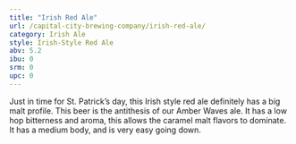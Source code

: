 ```yaml
---
title: "Irish Red Ale"
url: /capital-city-brewing-company/irish-red-ale/
category: Irish Ale
style: Irish-Style Red Ale
abv: 5.2
ibu: 0
srm: 0
upc: 0
---
```

Just in time for St. Patrick’s day, this Irish style red ale definitely has a big malt profile.  This beer is the antithesis of our Amber Waves ale.  It has a low hop bitterness and aroma, this allows the caramel malt flavors to dominate.  It has a medium body, and is very easy going down.
